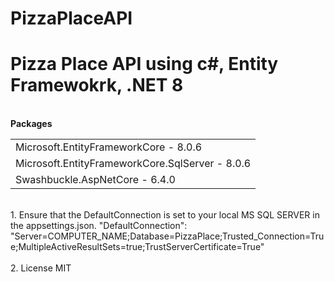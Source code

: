 # PizzaPlaceAPI
<h1>Pizza Place API using c#, Entity Framewokrk, .NET 8</h1>
<br/>
<b>Packages</b>
<table>
  <tr>
    <td>
      Microsoft.EntityFrameworkCore - 8.0.6
    </td>
  </tr>
  <tr>
    <td>
      Microsoft.EntityFrameworkCore.SqlServer - 8.0.6
    </td>
  </tr>
  <tr>
    <td>
      Swashbuckle.AspNetCore - 6.4.0
    </td>
  </tr>
</table>
<br/>
1. Ensure that the DefaultConnection is set to your local MS SQL SERVER in the appsettings.json. "DefaultConnection": "Server=COMPUTER_NAME;Database=PizzaPlace;Trusted_Connection=True;MultipleActiveResultSets=true;TrustServerCertificate=True"
<br/>
<br/>
2. License MIT
